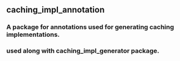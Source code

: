 ## caching_impl_annotation
### A package for annotations used for generating caching implementations.
### used along with caching_impl_generator package.